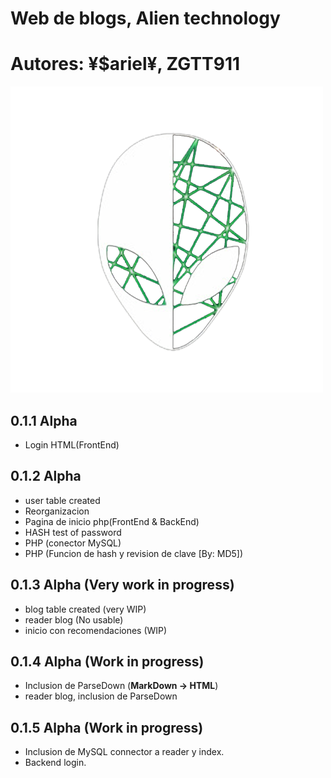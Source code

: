 # Web de blogs, Alien technology
# Autores: ¥$ariel¥, ZGTT911

![logo](./media/img/icon-web.png)

## 0.1.1 Alpha

* Login HTML(FrontEnd)

## 0.1.2 Alpha
* user table created
* Reorganizacion
* Pagina de inicio php(FrontEnd & BackEnd)
* HASH test of password
* PHP (conector MySQL)
* PHP (Funcion de hash y revision de clave [By: MD5])


## 0.1.3 Alpha (Very work in progress)
* blog table created (very WIP)
* reader blog (No usable)
* inicio con recomendaciones (WIP)

## 0.1.4 Alpha (Work in progress)
* Inclusion de ParseDown (**MarkDown -> HTML**)
* reader blog, inclusion de ParseDown

## 0.1.5 Alpha (Work in progress)
* Inclusion de MySQL connector a reader y index.
* Backend login.